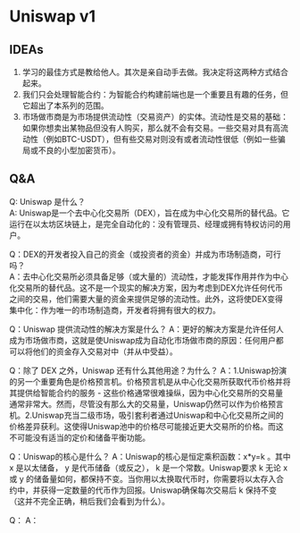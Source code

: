 # Uniswap v1

## IDEAs

1. 学习的最佳方式是教给他人。其次是亲自动手去做。我决定将这两种方式结合起来。
2. 我们只会处理智能合约：为智能合约构建前端也是一个重要且有趣的任务，但它超出了本系列的范围。
3. 市场做市商是为市场提供流动性（交易资产）的实体。流动性是交易的基础：如果你想卖出某物品但没有人购买，那么就不会有交易。一些交易对具有高流动性（例如BTC-USDT），但有些交易对则没有或者流动性很低（例如一些骗局或不良的小型加密货币）。

## Q&A

Q: Uniswap 是什么？  
A: Uniswap是一个去中心化交易所（DEX），旨在成为中心化交易所的替代品。它运行在以太坊区块链上，是完全自动化的：没有管理员、经理或拥有特权访问的用户。

Q：DEX的开发者投入自己的资金（或投资者的资金）并成为市场制造商，可行吗？  
A：去中心化交易所必须具备足够（或大量的）流动性，才能发挥作用并作为中心化交易所的替代品。这不是一个现实的解决方案，因为考虑到DEX允许任何代币之间的交易，他们需要大量的资金来提供足够的流动性。此外，这将使DEX变得集中化：作为唯一的市场制造商，开发者将拥有很大的权力。

Q：Uniswap 提供流动性的解决方案是什么？
A：更好的解决方案是允许任何人成为市场做市商，这就是使Uniswap成为自动化市场做市商的原因：任何用户都可以将他们的资金存入交易对中（并从中受益）。

Q：除了 DEX 之外，Uniswap 还有什么其他用途？为什么？
A：1.Uniswap扮演的另一个重要角色是价格预言机。价格预言机是从中心化交易所获取代币价格并将其提供给智能合约的服务 - 这些价格通常很难操纵，因为中心化交易所的交易量通常非常大。然而，尽管没有那么大的交易量，Uniswap仍然可以作为价格预言机。2.Uniswap充当二级市场，吸引套利者通过Uniswap和中心化交易所之间的价格差异获利。这使得Uniswap池中的价格尽可能接近更大交易所的价格。而这不可能没有适当的定价和储备平衡功能。

Q：Uniswap的核心是什么？
A：Uniswap的核心是恒定乘积函数：x*y=k 。其中 x 是以太储备， y 是代币储备（或反之）， k 是一个常数。Uniswap要求 k 无论 x 或 y 的储备量如何，都保持不变。当你用以太换取代币时，你需要将以太存入合约中，并获得一定数量的代币作为回报。Uniswap确保每次交易后 k 保持不变（这并不完全正确，稍后我们会看到为什么）。

Q：
A：




